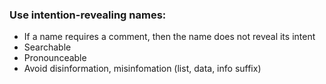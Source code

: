 ### Use intention-revealing names:
  - If a name requires a comment, then the name does not reveal its intent
  - Searchable
  - Pronounceable
  - Avoid disinformation, misinfomation (list, data, info suffix)